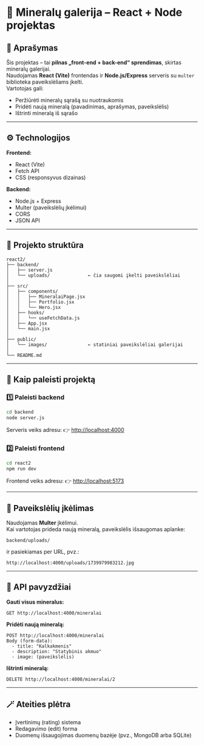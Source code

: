 # 💎 Mineralų galerija – React + Node projektas

## 🧭 Aprašymas
Šis projektas – tai **pilnas „front-end + back-end“ sprendimas**, skirtas mineralų galerijai.  
Naudojamas **React (Vite)** frontendas ir **Node.js/Express** serveris su `multer` biblioteka paveikslėliams įkelti.  
Vartotojas gali:
- Peržiūrėti mineralų sąrašą su nuotraukomis  
- Pridėti naują mineralą (pavadinimas, aprašymas, paveikslėlis)  
- Ištrinti mineralą iš sąrašo  

---

## ⚙️ Technologijos

**Frontend:**
- React (Vite)
- Fetch API
- CSS (responsyvus dizainas)

**Backend:**
- Node.js + Express
- Multer (paveikslėlių įkėlimui)
- CORS
- JSON API

---

## 📁 Projekto struktūra

```
react2/
├── backend/
│   ├── server.js
│   └── uploads/              ← čia saugomi įkelti paveikslėliai
│
├── src/
│   ├── components/
│   │   ├── MineralaiPage.jsx
│   │   ├── Portfolio.jsx
│   │   └── Hero.jsx
│   ├── hooks/
│   │   └── useFetchData.js
│   ├── App.jsx
│   └── main.jsx
│
├── public/
│   └── images/               ← statiniai paveikslėliai galerijai
│
└── README.md
```

---

## 🚀 Kaip paleisti projektą

### 1️⃣ Paleisti **backend**
```bash
cd backend
node server.js
```
Serveris veiks adresu:
👉 [http://localhost:4000](http://localhost:4000)

### 2️⃣ Paleisti **frontend**
```bash
cd react2
npm run dev
```
Frontend veiks adresu:
👉 [http://localhost:5173](http://localhost:5173)

---

## 📸 Paveikslėlių įkėlimas
Naudojamas **Multer** įkėlimui.  
Kai vartotojas prideda naują mineralą, paveikslėlis išsaugomas aplanke:
```
backend/uploads/
```
ir pasiekiamas per URL, pvz.:
```
http://localhost:4000/uploads/1739979983212.jpg
```

---

## 🧩 API pavyzdžiai

**Gauti visus mineralus:**
```
GET http://localhost:4000/mineralai
```

**Pridėti naują mineralą:**
```
POST http://localhost:4000/mineralai
Body (form-data):
  - title: "Kalkakmenis"
  - description: "Statybinis akmuo"
  - image: (paveikslėlis)
```

**Ištrinti mineralą:**
```
DELETE http://localhost:4000/mineralai/2
```

---

## 🪄 Ateities plėtra
- Įvertinimų (rating) sistema  
- Redagavimo (edit) forma  
- Duomenų išsaugojimas duomenų bazėje (pvz., MongoDB arba SQLite)
